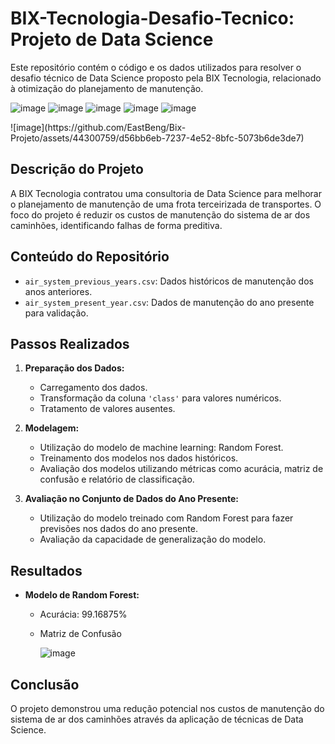 # BIX-Tecnologia-Desafio-Tecnico: Projeto de Data Science

Este repositório contém o código e os dados utilizados para resolver o desafio técnico de Data Science proposto pela BIX Tecnologia, relacionado à otimização do planejamento de manutenção.

![image](https://github.com/EastBeng/Bix-Projeto/assets/44300759/8af2befb-ff2d-4207-80b1-a8c57de29c3f)
![image](https://github.com/EastBeng/Bix-Projeto/assets/44300759/b97bf403-cd3a-4ba7-85a0-8c06914cbe9e)
![image](https://github.com/EastBeng/Bix-Projeto/assets/44300759/f53794d1-90d8-433a-94d8-4bea7a41f60c)
![image](https://github.com/EastBeng/Bix-Projeto/assets/44300759/45194ce5-468a-47ac-b556-87fce5c03caf)
![image](https://github.com/EastBeng/Bix-Projeto/assets/44300759/d0b38882-8c83-471f-8267-413fa2aa42db)
<div height = "20px">![image](https://github.com/EastBeng/Bix-Projeto/assets/44300759/d56bb6eb-7237-4e52-8bfc-5073b6de3de7)<div>




## Descrição do Projeto

A BIX Tecnologia contratou uma consultoria de Data Science para melhorar o planejamento de manutenção de uma frota terceirizada de transportes. O foco do projeto é reduzir os custos de manutenção do sistema de ar dos caminhões, identificando falhas de forma preditiva.

## Conteúdo do Repositório

- `air_system_previous_years.csv`: Dados históricos de manutenção dos anos anteriores.
- `air_system_present_year.csv`: Dados de manutenção do ano presente para validação.
  
## Passos Realizados

1. **Preparação dos Dados:**
   - Carregamento dos dados.
   - Transformação da coluna `'class'` para valores numéricos.
   - Tratamento de valores ausentes.

2. **Modelagem:**
   - Utilização do modelo de machine learning: Random Forest.
   - Treinamento dos modelos nos dados históricos.
   - Avaliação dos modelos utilizando métricas como acurácia, matriz de confusão e relatório de classificação.

3. **Avaliação no Conjunto de Dados do Ano Presente:**
   - Utilização do modelo treinado com Random Forest para fazer previsões nos dados do ano presente.
   - Avaliação da capacidade de generalização do modelo.

## Resultados
- **Modelo de Random Forest:**
  - Acurácia: 99.16875%
  - Matriz de Confusão
    
    ![image](https://github.com/EastBeng/BIX-Tecnologia-Desafio-Tecnico/assets/44300759/d9865a0d-0e15-4629-978b-001d4be9e238)

## Conclusão

O projeto demonstrou uma redução potencial nos custos de manutenção do sistema de ar dos caminhões através da aplicação de técnicas de Data Science.
